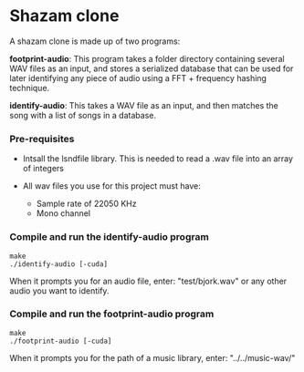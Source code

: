 Shazam clone
=================

A shazam clone is made up of two programs:

**footprint-audio**: This program takes a folder directory containing several WAV files as an input, and stores a serialized database that can be used for later identifying any piece of audio using a FFT + frequency hashing technique. 

**identify-audio**: This takes a WAV file as an input, and then matches the song with a list of songs in a database.

### Pre-requisites

* Intsall the lsndfile library. This is needed to read a .wav file into an array of integers

* All wav files you use for this project must have:
  - Sample rate of 22050 KHz
  - Mono channel

### Compile and run the identify-audio program

```
make
./identify-audio [-cuda]
```
When it prompts you for an audio file, enter: "test/bjork.wav" or any other audio you want to identify.


### Compile and run the footprint-audio program

```
make
./footprint-audio [-cuda]
```

When it prompts you for the path of a music library, enter: "../../music-wav/"
